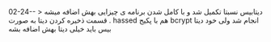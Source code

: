 
02-24-- > دیتابیس نسبتا تکمیل شد و با کامل شدن برنامه ی چیزایی بهش اضافه میشه . قسمت ذخیره کردن دیتا به صورت hassed هم با پکیج bcrypt انجام شد ولی خود دیتا بیس باید خیلی دیتا بهش اضافه بشه 
